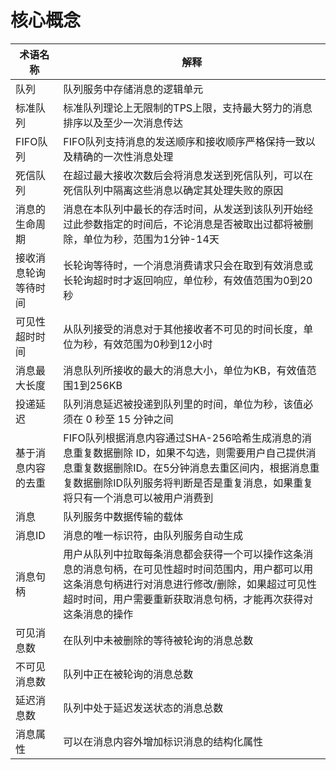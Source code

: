 # 核心概念

| **术语名称**         | **解释**                                                     |
| -------------------- | ------------------------------------------------------------ |
| 队列                 | 队列服务中存储消息的逻辑单元                                 |
| 标准队列             | 标准队列理论上无限制的TPS上限，支持最大努力的消息排序以及至少一次消息传达 |
| FIFO队列             | FIFO队列支持消息的发送顺序和接收顺序严格保持一致以及精确的一次性消息处理 |
| 死信队列             | 在超过最大接收次数后会将消息发送到死信队列，可以在死信队列中隔离这些消息以确定其处理失败的原因 |
| 消息的生命周期       | 消息在本队列中最长的存活时间，从发送到该队列开始经过此参数指定的时间后，不论消息是否被取出过都将被删除，单位为秒，范围为1分钟-14天 |
| 接收消息轮询等待时间 | 长轮询等待时，一个消息消费请求只会在取到有效消息或长轮询超时时才返回响应，单位秒，有效值范围为0到20秒 |
| 可见性超时时间       | 从队列接受的消息对于其他接收者不可见的时间长度，单位为秒，有效范围为0秒到12小时 |
| 消息最大长度         | 消息队列所接收的最大的消息大小，单位为KB，有效值范围1到256KB |
| 投递延迟             | 队列消息延迟被投递到队列里的时间，单位为秒，该值必须在 0 秒至 15 分钟之间 |
| 基于消息内容的去重   | FIFO队列根据消息内容通过SHA-256哈希生成消息的消息重复数据删除 ID，如果不勾选，则需要用户自己提供消息重复数据删除ID。在5分钟消息去重区间内，根据消息重复数据删除ID队列服务将判断是否是重复消息，如果重复将只有一个消息可以被用户消费到 |
| 消息                 | 队列服务中数据传输的载体                                     |
| 消息ID               | 消息的唯一标识符，由队列服务自动生成                         |
| 消息句柄             | 用户从队列中拉取每条消息都会获得一个可以操作这条消息的消息句柄，在可见性超时时间范围内，用户都可以用这条消息句柄进行对消息进行修改/删除，如果超过可见性超时时间，用户需要重新获取消息句柄，才能再次获得对这条消息的操作 |
| 可见消息数           | 在队列中未被删除的等待被轮询的消息总数                       |
| 不可见消息数         | 队列中正在被轮询的消息总数                                   |
| 延迟消息数           | 队列中处于延迟发送状态的消息总数                             |
| 消息属性             | 可以在消息内容外增加标识消息的结构化属性                     |
